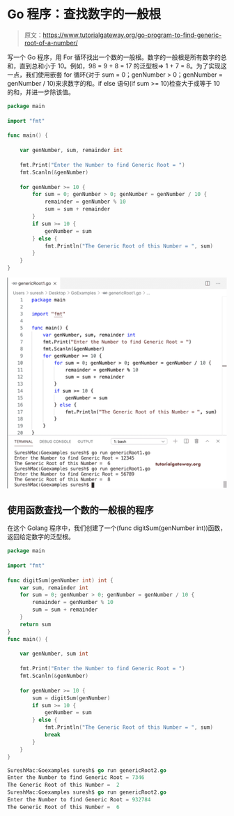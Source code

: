 # Go 程序：查找数字的一般根

> 原文：<https://www.tutorialgateway.org/go-program-to-find-generic-root-of-a-number/>

写一个 Go 程序，用 For 循环找出一个数的一般根。数字的一般根是所有数字的总和，直到总和小于 10。例如，98 = 9 + 8 = 17 的泛型根=> 1 + 7 = 8。为了实现这一点，我们使用嵌套 for 循环(对于 sum = 0；genNumber > 0；genNumber = genNumber / 10)来求数字的和。if else 语句(if sum >= 10)检查大于或等于 10 的和，并进一步除该值。

```go
package main

import "fmt"

func main() {

    var genNumber, sum, remainder int

    fmt.Print("Enter the Number to find Generic Root = ")
    fmt.Scanln(&genNumber)

    for genNumber >= 10 {
        for sum = 0; genNumber > 0; genNumber = genNumber / 10 {
            remainder = genNumber % 10
            sum = sum + remainder
        }
        if sum >= 10 {
            genNumber = sum
        } else {
            fmt.Println("The Generic Root of this Number = ", sum)
        }
    }
}
```

![Go Program to find Generic Root of a Number 1](img/2a88ff20b136c2a0c2d61475eb2e42d1.png)

## 使用函数查找一个数的一般根的程序

在这个 Golang 程序中，我们创建了一个(func digitSum(genNumber int))函数，返回给定数字的泛型根。

```go
package main

import "fmt"

func digitSum(genNumber int) int {
    var sum, remainder int
    for sum = 0; genNumber > 0; genNumber = genNumber / 10 {
        remainder = genNumber % 10
        sum = sum + remainder
    }
    return sum
}
func main() {

    var genNumber, sum int

    fmt.Print("Enter the Number to find Generic Root = ")
    fmt.Scanln(&genNumber)

    for genNumber >= 10 {
        sum = digitSum(genNumber)
        if sum >= 10 {
            genNumber = sum
        } else {
            fmt.Println("The Generic Root of this Number = ", sum)
            break
        }
    }
}
```

```go
SureshMac:Goexamples suresh$ go run genericRoot2.go
Enter the Number to find Generic Root = 7346
The Generic Root of this Number =  2
SureshMac:Goexamples suresh$ go run genericRoot2.go
Enter the Number to find Generic Root = 932784
The Generic Root of this Number =  6
```